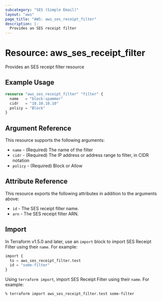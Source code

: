 ```yaml
---
subcategory: "SES (Simple Email)"
layout: "aws"
page_title: "AWS: aws_ses_receipt_filter"
description: |-
  Provides an SES receipt filter
---
```


# Resource: aws_ses_receipt_filter

Provides an SES receipt filter resource

## Example Usage

```terraform
resource "aws_ses_receipt_filter" "filter" {
  name   = "block-spammer"
  cidr   = "10.10.10.10"
  policy = "Block"
}
```

## Argument Reference

This resource supports the following arguments:

* `name` - (Required) The name of the filter
* `cidr` - (Required) The IP address or address range to filter, in CIDR notation
* `policy` - (Required) Block or Allow

## Attribute Reference

This resource exports the following attributes in addition to the arguments above:

* `id` - The SES receipt filter name.
* `arn` - The SES receipt filter ARN.

## Import

In Terraform v1.5.0 and later, use an `import` block to import SES Receipt Filter using their `name`. For example:

```terraform
import {
  to = aws_ses_receipt_filter.test
  id = "some-filter"
}
```

Using `terraform import`, import SES Receipt Filter using their `name`. For example:

```console
% terraform import aws_ses_receipt_filter.test some-filter
```

